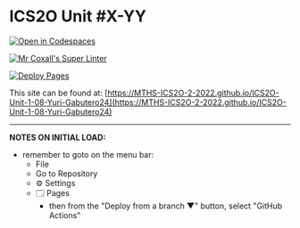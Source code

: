 # ICS2O Unit #X-YY

[![Open in Codespaces](https://classroom.github.com/assets/launch-codespace-f4981d0f882b2a3f0472912d15f9806d57e124e0fc890972558857b51b24a6f9.svg)](https://classroom.github.com/open-in-codespaces?assignment_repo_id=10331386)

[![Mr Coxall's Super Linter](https://github.com/MTHS-ICS2O-2-2022/ICS2O-Unit-1-08-Yuri-Gabutero24/workflows/Mr%20Coxall's%20Super%20Linter/badge.svg)](https://github.com/MTHS-ICS2O-2-2022/ICS2O-Unit-1-08-Yuri-Gabutero24/actions)

[![Deploy Pages](https://github.com/MTHS-ICS2O-2-2022/ICS2O-Unit-1-08-Yuri-Gabutero24/workflows/Deploy%20Pages/badge.svg)](https://github.com/MTHS-ICS2O-2-2022/ICS2O-Unit-1-08-Yuri-Gabutero24/actions)

This site can be found at: [https://MTHS-ICS2O-2-2022.github.io/ICS2O-Unit-1-08-Yuri-Gabutero24](https://MTHS-ICS2O-2-2022.github.io/ICS2O-Unit-1-08-Yuri-Gabutero24)

---

**NOTES ON INITIAL LOAD:**
- remember to goto on the menu bar:
  - File
  - Go to Repository
  - ⚙ Settings
  - 🗔 Pages
    - then from the "Deploy from a branch ▼" button, select "GitHub Actions"
